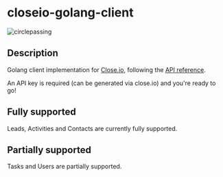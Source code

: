 # closeio-golang-client


![circlepassing](https://circleci.com/gh/veyo-care/mongofinil.svg?&style=shield&circle-token=b14acf911433d315298235b0c2fbf7b2670a92a8)

## Description

Golang client implementation for [Close.io](http://close.io/), following the [API reference](http://developer.close.io/).

An API key is required (can be generated via close.io) and you're ready to go!

## Fully supported

Leads, Activities and Contacts are currently fully supported.

## Partially supported

Tasks and Users are partially supported.

